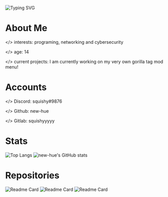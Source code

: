 ![Typing SVG](https://readme-typing-svg.herokuapp.com/?lines=Hello+World!;I'm+</squishy>;I+like+programming+and+gaming!)
# About Me
</> interests: programing, networking and cybersecurity

</> age: 14

</> current projects: I am currently working on my very own gorilla tag mod menu!
# Accounts
</> Discord: squishy#9876

</> Github: new-hue

</> Gitlab: squishyyyyy
# Stats
![Top Langs](https://github-readme-stats.vercel.app/api/top-langs/?username=new-hue)
![new-hue's GitHub stats](https://github-readme-stats.vercel.app/api?username=new-hue&show_icons=true)
# Repositories
![Readme Card](https://github-readme-stats.vercel.app/api/pin/?username=new-hue&repo=squishys_menu)
![Readme Card](https://github-readme-stats.vercel.app/api/pin/?username=new-hue&repo=gtag-files)
![Readme Card](https://github-readme-stats.vercel.app/api/pin/?username=new-hue&repo=nuke-bot)
